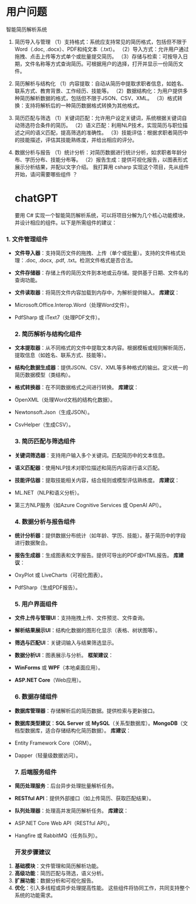 # 用户问题

 智能简历解析系统

1. 简历导入与管理
   （1）支持格式：系统应支持常见的简历格式，包括但不限于Word（.doc, .docx）、PDF和纯文本（.txt）。
   （2）导入方式：允许用户通过拖拽、点击上传等方式单个或批量提交简历。
   （3）存储与检索：可按导入日期，文件名称等方式查询简历。可根据用户的选择，打开并显示一份简历文件。

2. 简历解析与结构化
   （1）内容提取：自动从简历中提取求职者信息，如姓名、联系方式、教育背景、工作经历、技能等。
   （2）数据结构化：为用户提供多种简历解析数据的格式，包括但不限于JSON、CSV、XML。
   （3）格式转换：支持将解析后的一种简历数据格式转换为其他格式。

3. 简历匹配与筛选
   （1）关键词匹配：允许用户设定关键词，系统根据关键词自动筛选符合条件的简历。
   （2）语义匹配：利用NLP技术，实现简历与职位描述之间的语义匹配，提高筛选的准确性。
   （3）技能评估：根据求职者简历中的技能描述，评估其技能熟练度，并给出相应的评分。

4. 数据分析与报告
   （1）统计分析：对简历数据进行统计分析，如求职者年龄分布、学历分布、技能分布等。
   （2）报告生成：提供可视化报告，以图表形式展示分析结果，并配以文字介绍。
   我打算用 csharp 实现这个项目，先从组件开始，请问需要哪些组件 ？ 
   
   # chatGPT
   
   要用 C# 实现一个智能简历解析系统，可以将项目分解为几个核心功能模块，并设计相应的组件。以下是所需组件的建议：

### **1. 文件管理组件**

- **文件导入器**：支持简历文件的拖拽、上传（单个或批量）。支持的文件格式处理：.doc, .docx, .pdf, .txt。检测文件格式是否合法。

- **文件存储器**：存储上传的简历文件到本地或云存储。提供基于日期、文件名的查询功能。

- **文件读取器**：将简历文件内容加载到内存中，为解析提供输入。
  **库建议**：

- Microsoft.Office.Interop.Word（处理Word文件）。

- PdfSharp 或 iText7（处理PDF文件）。
  
  ### **2. 简历解析与结构化组件**

- **文本提取器**：从不同格式的文件中提取文本内容。根据模板或规则解析简历，提取信息（如姓名、联系方式、技能等）。

- **结构化数据生成器**：提供JSON、CSV、XML等多种格式的输出。定义统一的简历数据模型（类结构）。

- **格式转换器**：在不同数据格式之间进行转换。
  **库建议**：

- OpenXML（处理Word文档的结构化数据）。

- Newtonsoft.Json（生成JSON）。

- CsvHelper（生成CSV）。
  
  ### **3. 简历匹配与筛选组件**

- **关键词筛选器**：支持用户输入多个关键词。匹配简历中的文本信息。

- **语义匹配器**：使用NLP技术对职位描述和简历内容进行语义匹配。

- **技能评估器**：提取技能相关内容，结合规则或模型评估熟练度。
  **库建议**：

- ML.NET（NLP和语义分析）。

- 第三方NLP服务（如Azure Cognitive Services 或 OpenAI API）。
  
  ### **4. 数据分析与报告组件**

- **统计分析器**：提供数据分布统计（如年龄、学历、技能）。基于简历中的字段进行数据聚合。

- **报告生成器**：生成图表和文字报告。提供可导出的PDF或HTML报告。
  **库建议**：

- OxyPlot 或 LiveCharts（可视化图表）。

- PdfSharp（生成PDF报告）。
  
  ### **5. 用户界面组件**

- **文件上传与管理UI**：支持拖拽上传、文件预览、文件查询。

- **解析结果展示UI**：结构化数据的图形化显示（表格、树状图等）。

- **筛选与匹配UI**：关键词输入与结果筛选显示。

- **数据分析UI**：图表展示与分析。
  **框架建议**：

- **WinForms** 或 **WPF**（本地桌面应用）。

- **ASP.NET Core**（Web应用）。
  
  ### **6. 数据存储组件**

- **数据库管理器**：存储解析后的简历数据。提供检索与更新接口。

- **数据库类型建议**：**SQL Server** 或 **MySQL**（关系型数据库）。**MongoDB**（文档型数据库，适合存储结构化简历数据）。
  **库建议**：

- Entity Framework Core（ORM）。

- Dapper（轻量级数据访问）。
  
  ### **7. 后端服务组件**

- **简历处理服务**：后台异步处理批量解析任务。

- **RESTful API**：提供外部接口（如上传简历、获取匹配结果）。

- **队列处理器**：处理高并发简历解析任务。
  **库建议**：

- ASP.NET Core Web API（RESTful API）。

- Hangfire 或 RabbitMQ（任务队列）。
  
  ### **开发步骤建议**
1. **基础模块**：文件管理和简历解析功能。
2. **高级功能**：简历匹配与筛选，语义分析。
3. **扩展功能**：数据分析和可视化报告。
4. **优化**：引入多线程或异步处理提高性能。
   这些组件将协同工作，共同支持整个系统的功能需求。